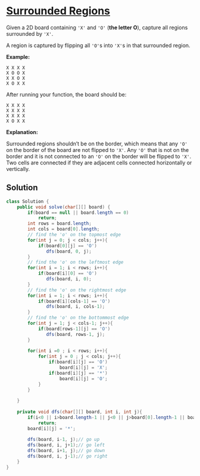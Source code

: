 # [Surrounded Regions](https://leetcode.com/problems/surrounded-regions/)

Given a 2D board containing `'X'` and `'O'` (**the letter O**), capture all regions surrounded by `'X'`.

A region is captured by flipping all `'O'`s into `'X'`s in that surrounded region.

**Example:**

```
X X X X
X O O X
X X O X
X O X X
```

After running your function, the board should be:

```
X X X X
X X X X
X X X X
X O X X
```

**Explanation:**

Surrounded regions shouldn’t be on the border, which means that any `'O'` on the border of the board are not flipped to `'X'`. Any `'O'` that is not on the border and it is not connected to an `'O'` on the border will be flipped to `'X'`. Two cells are connected if they are adjacent cells connected horizontally or vertically.

## Solution

```java
class Solution {
    public void solve(char[][] board) {
        if(board == null || board.length == 0)
            return;
        int rows = board.length;
        int cols = board[0].length;
        // find the 'o' on the topmost edge
        for(int j = 0; j < cols; j++){
            if(board[0][j] == 'O')
               dfs(board, 0, j); 
        }
        // find the 'o' on the leftmost edge
        for(int i = 1; i < rows; i++){
            if(board[i][0] == 'O')
               dfs(board, i, 0); 
        }
        // find the 'o' on the rightmost edge
        for(int i = 1; i < rows; i++){
            if(board[i][cols-1] == 'O')
               dfs(board, i, cols-1); 
        }
        // find the 'o' on the bottommost edge
        for(int j = 1; j < cols-1; j++){
            if(board[rows-1][j] == 'O')
               dfs(board, rows-1, j); 
        }
        
        for(int i =0 ; i < rows; i++){
            for(int j = 0 ; j < cols; j++){
                if(board[i][j] == 'O')
                    board[i][j] = 'X';
                if(board[i][j] == '*')
                    board[i][j] = 'O';
            }
        }
        
    }
    
    private void dfs(char[][] board, int i, int j){
        if(i<0 || i>board.length-1 || j<0 || j>board[0].length-1 || board[i][j]=='*' || board[i][j]=='X')
            return;
        board[i][j] = '*';
        
        dfs(board, i-1, j);// go up     
        dfs(board, i, j+1);// go left 
        dfs(board, i+1, j);// go down
        dfs(board, i, j-1);// go right
    }
}
```

